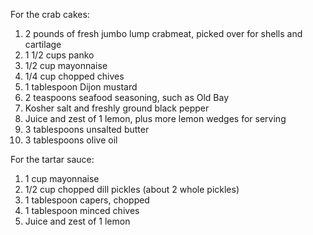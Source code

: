 For the crab cakes:
1. 2 pounds of fresh jumbo lump crabmeat, picked over for shells and cartilage
2. 1 1/2 cups panko
3. 1/2 cup mayonnaise
4. 1/4 cup chopped chives
5. 1 tablespoon Dijon mustard
6. 2 teaspoons seafood seasoning, such as Old Bay
7. Kosher salt and freshly ground black pepper
8. Juice and zest of 1 lemon, plus more lemon wedges for serving
9. 3 tablespoons unsalted butter
10. 3 tablespoons olive oil

For the tartar sauce:
1. 1 cup mayonnaise
2. 1/2 cup chopped dill pickles (about 2 whole pickles)
3. 1 tablespoon capers, chopped
4. 1 tablespoon minced chives
5. Juice and zest of 1 lemon